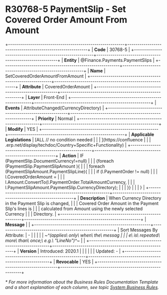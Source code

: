 ﻿---
erp.type: front-end-business-rule
erp.entity: Finance.Payments.PaymentSlips
---

# R30768-5 PaymentSlip - Set Covered Order Amount From Amount
+----------------------------------------------------------+----------------------------------------------------------+
| **Code**                                                 | 30768-5                                                  |
+----------------------------------------------------------+----------------------------------------------------------+
| **Entity**                                               | @Finance.Payments.PaymentSlips                           |
+----------------------------------------------------------+----------------------------------------------------------+
| **Name**                                                 | SetCoveredOrderAmountFromAmount                          |
+----------------------------------------------------------+----------------------------------------------------------+
| **Attribute**                                            | CoveredOrderAmount                                       |
+----------------------------------------------------------+----------------------------------------------------------+
| **Layer**                                                | Front-End                                                |
+----------------------------------------------------------+----------------------------------------------------------+
| **Events**                                               | AttributeChanged(CurrencyDirectory)                      |
+----------------------------------------------------------+----------------------------------------------------------+
| **Priority**                                             | Normal                                                   |
+----------------------------------------------------------+----------------------------------------------------------+
| **Modify**                                               | YES                                                      |
+----------------------------------------------------------+----------------------------------------------------------+
| **Applicable Legislations**                              | [ALL // no condition needed                              |
|                                                          | ](https://confluence                                     |
|                                                          | .erp.net/display/techdoc/Country+Specific+Functionality) |
+----------------------------------------------------------+----------------------------------------------------------+
| **Action**                                               | IF (PaymentSlip.DocumentCurrency!=null)                  |
|                                                          | {foreach (PaymentSlip.PaymentSlipAmount ){               |
|                                                          | foreach (PaymentSlipAmount.PaymentSlipLine){             |
|                                                          | if (l.PaymentOrder != null)                              |
|                                                          | l.CoveredOrderAmount =                                   |
|                                                          | l.Amount.ConvertTo(l.PaymentOrder.TotalAmountCurrency,   |
|                                                          | l.PaymentSlipAmount.PaymentSlip.CurrencyDirectory);      |
|                                                          | }}                                                       |
|                                                          | }                                                        |
+----------------------------------------------------------+----------------------------------------------------------+
| **Description**                                          | When Currency Directory in the Payment Slip is changed,  |
|                                                          | Covered Order Amount in the Payment Slip\'s lines is     |
|                                                          | calculated from Amount using the newly selected Currency |
|                                                          | Directory.                                               |
+----------------------------------------------------------+----------------------------------------------------------+
| **Message**                                              |                                                          |
+----------------------------------------------------------+----------------------------------------------------------+
| Sort Messages By Attribute:                              | \-                                                       |
|                                                          |                                                          |
| *~^(applies\ only\ when\ the\ messag                     |                                                          |
| e\ is\ repeated\ more\ than\ once;\ e.g.\ \"LineNo\")^~* |                                                          |
+----------------------------------------------------------+----------------------------------------------------------+
| **Version**                                              | Introduced: 2020.1                                       |
|                                                          |                                                          |
|                                                          | Updated: -                                               |
+----------------------------------------------------------+----------------------------------------------------------+
| **Revocable**                                            | YES                                                      |
+----------------------------------------------------------+----------------------------------------------------------+

*\* For more information about the Business Rules Documentation Template and a short explanation of each column, see
topic [System Business Rules](../templates/template-description-system-business-rules.md).*
